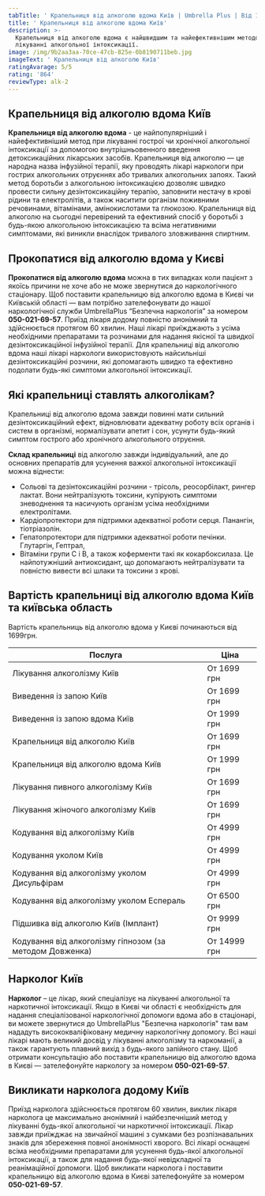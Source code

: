 ```yaml
---
tabTitle: ' Крапельниця від алкоголю вдома Київ | Umbrella Plus | Від 1699 грн'
title: ' Крапельниця від алкоголю вдома Київ'
description: >-
  Крапельниця від алкоголю вдома є найшвидшим та найефективнішим методом у
  лікуванні алкогольної інтоксикації.
image: /img/9b2aa3aa-70ce-47cb-825e-0b8190711beb.jpg
imageText: ' Крапельниця від алкоголю Київ'
ratingAvarage: 5/5
rating: '864'
reviewType: alk-2
---
```


## Крапельниця від алкоголю вдома Київ

**Крапельниця від алкоголю вдома** - це найпопулярніший і найефективніший метод при лікуванні гострої чи хронічної алкогольної інтоксикації за допомогою внутрішньовенного введення детоксикаційних лікарських засобів. Крапельниця від алкоголю — це народна назва інфузійної терапії, яку проводять лікарі наркологи при гострих алкогольних отруєннях або тривалих алкогольних запоях. Такий метод боротьби з алкогольною інтоксикацією дозволяє швидко провести сильну дезінтоксикаційну терапію, заповнити нестачу в крові рідини та електролітів, а також наситити організм поживними речовинами, вітамінами, амінокислотами та глюкозою. Крапельниця від алкоголю на сьогодні перевірений та ефективний спосіб у боротьбі з будь-якою алкогольною інтоксикацією та всіма негативними симптомами, які виникли внаслідок тривалого зловживання спиртним.

## Прокопатися від алкоголю вдома у Києві

**Прокопатися від алкоголю вдома** можна в тих випадках коли пацієнт з якоїсь причини не хоче або не може звернутися до наркологічного стаціонару. Щоб поставити крапельницю від алкоголю вдома в Києві чи Київській області — вам потрібно зателефонувати до нашої наркологічної служби UmbrellaPlus “Безпечна наркологія” за номером **050-021-69-57**. Приїзд лікаря додому повністю анонімний та здійснюється протягом 60 хвилин. Наші лікарі приїжджають з усіма необхідними препаратами та розчинами для надання якісної та швидкої дезінтоксикаційної інфузійної терапії. Для крапельниці від алкоголю вдома наші лікарі наркологи використовують найсильніші дезінтоксикаційні розчини, які допомагають швидко та ефективно подолати будь-які симптоми алкогольної інтоксикації.

## Які крапельниці ставлять алкоголікам?

Крапельниці від алкоголю вдома завжди повинні мати сильний дезінтоксикаційний ефект, відновлювати адекватну роботу всіх органів і систем в організмі, нормалізувати апетит і сон, усунути будь-який симптом гострого або хронічного алкогольного отруєння.

**Склад крапельниці** від алкоголю завжди індивідуальний, але до основних препаратів для усунення важкої алкогольної інтоксикації можна віднести:

* Сольові та дезінтоксикаційні розчини - трісоль, реосорбілакт, рингер лактат. Вони нейтралізують токсини, купірують симптоми зневоднення та насичують організм усіма необхідними електролітами.
* Кардіопротектори для підтримки адекватної роботи серця. Панангін, тіотріазолін.
* Гепатопротектори для підтримки адекватної роботи печінки. Глутаргін, Гептрал,
* Вітаміни групи С і В, а також коферменти такі як кокарбоксилаза. Це найпотужніший антиоксидант, що допомагають нейтралізувати та повністю вивести всі шлаки та токсини з крові.

## Вартість крапельниці від алкоголю вдома Київ та київська область

Вартість крапельниць від алкоголю вдома у Києві починаються від 1699грн.

| Послуга                                                  | Ціна         |
| -------------------------------------------------------- | ------------ |
| Лікування алкоголізму Київ                               | От 1699 грн  |
| Виведення із запою Київ                                  | От 1699 грн  |
| Виведення із запою вдома Київ                            | От 1999 грн  |
| Крапельниця від алкоголю Київ                            | От 1699 грн  |
| Крапельниця від алкоголю вдома Київ                      | От 1999 грн  |
| Лікування пивного алкоголізму Київ                       | От 1699 грн  |
| Лікування жіночого алкоголізму Київ                      | От 1699 грн  |
| Кодування від алкоголізму Київ                           | От 4999 грн  |
| Кодування уколом Київ                                    | От 4999 грн  |
| Кодування від алкоголізму уколом Дисульфірам             | От 4999 грн  |
| Кодування від алкоголізму уколом Еспераль                | От 6500 грн  |
| Підшивка від алкоголю Київ (Імплант)                     | От 9999 грн  |
| Кодування від алкоголізму гіпнозом (за методом Довженка) | От 14999 грн |

## Нарколог Київ

**Нарколог** – це лікар, який спеціалізує на лікуванні алкогольної та наркотичної інтоксикації. Якщо в Києві чи області є необхідність для надання спеціалізованої наркологічної допомоги вдома або в стаціонарі, ви можете звернутися до UmbrellaPlus "Безпечна наркологія" там вам нададуть висококваліфіковану медичну наркологічну допомогу. Всі наші лікарі мають великий досвід у лікуванні алкоголізму та наркоманії, а також гарантують плавний вихід з будь-якого запійного стану. Щоб отримати консультацію або поставити крапельницю від алкоголю вдома в Києві — зателефонуйте наркологу за номером **050-021-69-57**.

## Викликати нарколога додому Київ

Приїзд нарколога здійснюється протягом 60 хвилин, виклик лікаря нарколога це максимально анонімний і найбезпечніший метод у лікуванні будь-якої алкогольної чи наркотичної інтоксикації. Лікар завжди приїжджає на звичайної машині з сумками без розпізнавальних знаків для збереження повної анонімності хворого. Всі лікарі оснащені всіма необхідними препаратами для усунення будь-якої алкогольної інтоксикації, а також для надання будь-якої невідкладної та реанімаційної допомоги.
Щоб викликати нарколога і поставити крапельницю від алкоголю вдома в Києві зателефонуйте за номером **050-021-69-57**.
